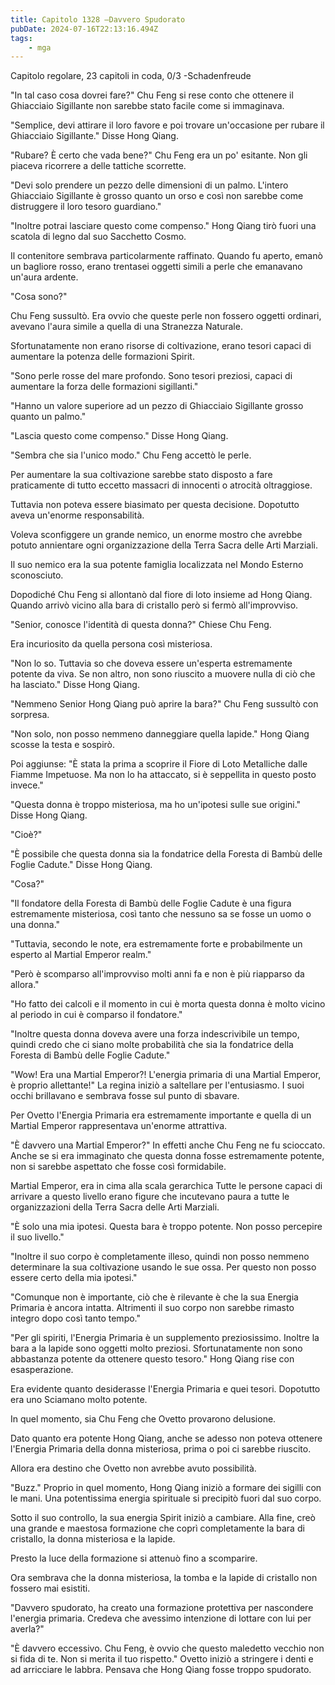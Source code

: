 ```yaml
---
title: Capitolo 1328 –Davvero Spudorato
pubDate: 2024-07-16T22:13:16.494Z
tags:
    - mga
---
```



Capitolo regolare,
23 capitoli in coda, 0/3
-Schadenfreude


"In tal caso cosa dovrei fare?" Chu Feng si rese conto che ottenere il Ghiacciaio Sigillante non sarebbe stato facile come si immaginava.


"Semplice, devi attirare il loro favore e poi trovare un'occasione per rubare il Ghiacciaio Sigillante." Disse Hong Qiang.


"Rubare? È certo che vada bene?" Chu Feng era un po' esitante. Non gli piaceva ricorrere a delle tattiche scorrette.


"Devi solo prendere un pezzo delle dimensioni di un palmo. L'intero Ghiacciaio Sigillante è grosso quanto un orso e così non sarebbe come distruggere il loro tesoro guardiano."


"Inoltre potrai lasciare questo come compenso." Hong Qiang tirò fuori una scatola di legno dal suo Sacchetto Cosmo.


Il contenitore sembrava particolarmente raffinato. Quando fu aperto, emanò un bagliore rosso, erano trentasei oggetti simili a perle che emanavano un'aura ardente.


"Cosa sono?"


Chu Feng sussultò. Era ovvio che queste perle non fossero oggetti ordinari, avevano l'aura simile a quella di una Stranezza Naturale.


Sfortunatamente non erano risorse di coltivazione, erano tesori capaci di aumentare la potenza delle formazioni Spirit.


"Sono perle rosse del mare profondo. Sono tesori preziosi, capaci di aumentare la forza delle formazioni sigillanti."


"Hanno un valore superiore ad un pezzo di Ghiacciaio Sigillante grosso quanto un palmo."


"Lascia questo come compenso." Disse Hong Qiang.


"Sembra che sia l'unico modo." Chu Feng accettò le perle.


Per aumentare la sua coltivazione sarebbe stato disposto a fare praticamente di tutto eccetto massacri di innocenti o atrocità oltraggiose.


Tuttavia non poteva essere biasimato per questa decisione. Dopotutto aveva un'enorme responsabilità.


Voleva sconfiggere un grande nemico, un enorme mostro che avrebbe potuto annientare ogni organizzazione della Terra Sacra delle Arti Marziali.


Il suo nemico era la sua potente famiglia localizzata nel Mondo Esterno sconosciuto.


Dopodiché Chu Feng si allontanò dal fiore di loto insieme ad Hong Qiang. Quando arrivò vicino alla bara di cristallo però si fermò all'improvviso.


"Senior, conosce l'identità di questa donna?" Chiese Chu Feng.


Era incuriosito da quella persona così misteriosa.


"Non lo so. Tuttavia so che doveva essere un'esperta estremamente potente da viva. Se non altro, non sono riuscito a muovere nulla di ciò che ha lasciato." Disse Hong Qiang.


"Nemmeno Senior Hong Qiang può aprire la bara?" Chu Feng sussultò con sorpresa.


"Non solo, non posso nemmeno danneggiare quella lapide." Hong Qiang scosse la testa e sospirò.


Poi aggiunse: "È stata la prima a scoprire il Fiore di Loto Metalliche dalle Fiamme Impetuose. Ma non lo ha attaccato, si è seppellita in questo posto invece."


"Questa donna è troppo misteriosa, ma ho un'ipotesi sulle sue origini." Disse Hong Qiang.


"Cioè?"


"È possibile che questa donna sia la fondatrice della Foresta di Bambù delle Foglie Cadute." Disse Hong Qiang.


"Cosa?"


"Il fondatore della Foresta di Bambù delle Foglie Cadute è una figura estremamente misteriosa, così tanto che nessuno sa se fosse un uomo o una donna."


"Tuttavia, secondo le note, era estremamente forte e probabilmente un esperto al Martial Emperor realm."


"Però è scomparso all'improvviso molti anni fa e non è più riapparso da allora."


"Ho fatto dei calcoli e il momento in cui è morta questa donna è molto vicino al periodo in cui è comparso il fondatore."


"Inoltre questa donna doveva avere una forza indescrivibile un tempo, quindi credo che ci siano molte probabilità che sia la fondatrice della Foresta di Bambù delle Foglie Cadute."


"Wow! Era una Martial Emperor?! L'energia primaria di una Martial Emperor, è proprio allettante!" La regina iniziò a saltellare per l'entusiasmo. I suoi occhi brillavano e sembrava fosse sul punto di sbavare.


Per Ovetto l'Energia Primaria era estremamente importante e quella di un Martial Emperor rappresentava un'enorme attrattiva.


"È davvero una Martial Emperor?" In effetti anche Chu Feng ne fu scioccato. Anche se si era immaginato che questa donna fosse estremamente potente, non si sarebbe aspettato che fosse così formidabile.


Martial Emperor, era in cima alla scala gerarchica Tutte le persone capaci di arrivare a questo livello erano figure che incutevano paura a tutte le organizzazioni della Terra Sacra delle Arti Marziali.


"È solo una mia ipotesi. Questa bara è troppo potente. Non posso percepire il suo livello."


"Inoltre il suo corpo è completamente illeso, quindi non posso nemmeno determinare la sua coltivazione usando le sue ossa. Per questo non posso essere certo della mia ipotesi."


"Comunque non è importante, ciò che è rilevante è che la sua Energia Primaria è ancora intatta. Altrimenti il suo corpo non sarebbe rimasto integro dopo così tanto tempo."


"Per gli spiriti, l'Energia Primaria è un supplemento preziosissimo. Inoltre la bara a la lapide sono oggetti molto preziosi. Sfortunatamente non sono abbastanza potente da ottenere questo tesoro." Hong Qiang rise con esasperazione.


Era evidente quanto desiderasse l'Energia Primaria e quei tesori. Dopotutto era uno Sciamano molto potente.


 In quel momento, sia Chu Feng che Ovetto provarono delusione.


Dato quanto era potente Hong Qiang, anche se adesso non poteva ottenere l'Energia Primaria della donna misteriosa, prima o poi ci sarebbe riuscito.


Allora era destino che Ovetto non avrebbe avuto possibilità.


"Buzz." Proprio in quel momento, Hong Qiang iniziò a formare dei sigilli con le mani. Una potentissima energia spirituale si precipitò fuori dal suo corpo.


Sotto il suo controllo, la sua energia Spirit iniziò a cambiare. Alla fine, creò una grande e maestosa formazione che coprì completamente la bara di cristallo, la donna misteriosa e la lapide.


Presto la luce della formazione si attenuò fino a scomparire.


Ora sembrava che la donna misteriosa, la tomba e la lapide di cristallo non fossero mai esistiti.


"Davvero spudorato, ha creato una formazione protettiva per nascondere l'energia primaria. Credeva che avessimo intenzione di lottare con lui per averla?"


"È davvero eccessivo. Chu Feng, è ovvio che questo maledetto vecchio non si fida di te. Non si merita il tuo rispetto." Ovetto iniziò a stringere i denti e ad arricciare le labbra. Pensava che Hong Qiang fosse troppo spudorato.
                                


                                



